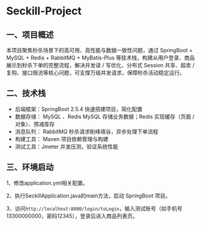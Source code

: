 # Seckill-Project

## 一、项目概述
本项目聚焦秒杀场景下的高可用、高性能与数据一致性问题，通过 SpringBoot + MySQL + Redis + RabbitMQ + MyBatis-Plus 等技术栈，构建从用户登录、商品展示到秒杀下单的完整流程，解决并发读 / 写优化、分布式 Session 共享、超卖 / 复购、接口限流等核心问题，可支撑万级并发请求，保障秒杀活动稳定运行。

## 二、技术栈
- 后端框架：SpringBoot 2.5.4	快速搭建项目，简化配置
- 数据存储：	MySQL 、Redis	MySQL 存储业务数据；Redis 实现缓存（页面 / 对象）、预减库存
- 消息队列：	RabbitMQ	秒杀请求削峰填谷，异步处理下单流程
- 构建工具：	Maven	项目依赖管理与构建
- 测试工具：Jmeter	并发压测，验证系统性能

## 三、环境启动
1、修改application.yml相关配置。

2、执行SeckillApplication.java的main方法，启动 SpringBoot 项目。

3、访问`http://localhost:8080/login/toLogin`，输入测试账号（如手机号13300000000，密码12345），登录后进入商品列表页。
